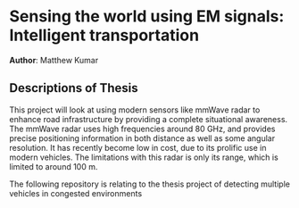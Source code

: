 # Sensing the world using EM signals: Intelligent transportation
**Author**: Matthew Kumar

## Descriptions of Thesis

This project will look at using modern sensors like mmWave radar to enhance road infrastructure by providing a complete situational awareness. The mmWave radar uses high frequencies around 80 GHz, and provides precise positioning information in both distance as well as some angular resolution. It has recently become low in cost, due to its prolific use in modern vehicles. The limitations with this radar is only its range, which is limited to around 100 m.


The following repository is relating to the thesis project of detecting multiple vehicles in congested environments

